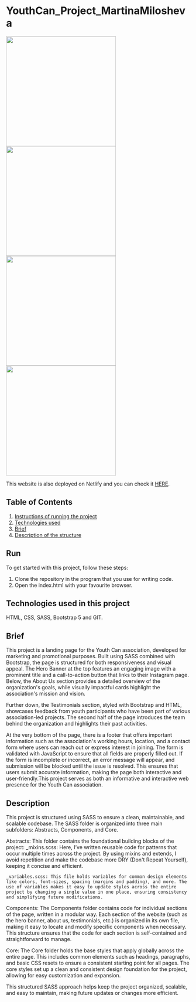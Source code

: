 # YouthCan_Project_MartinaMilosheva


 <img src="./screenshots/YouthCan-laptop.png" width="300">
 <img src="./screenshots/YouthCan-tablet.png" width="300">
 <img src="./screenshots/YouthCan-mobile.png" width="300">
 <img src="./screenshots/YouthCan-mobile2.png" width="300">

This website is also deployed on Netlify and you can check it [HERE](https://youth-can.netlify.app/).

## Table of Contents 
1. [Instructions of running the project](#run)
2. [Technologies used](#technologies)
3. [Brief](#brief)
4. [Description of the structure](#description)

## Run
To get started with this project, follow these steps:
1. Clone the repository in the program that you use for writing code.
2. Open the index.html with your favourite browser.

## Technologies used in this project 
HTML, CSS, SASS, Bootstrap 5 and GIT.

## Brief
This project is a landing page for the Youth Can association, developed for marketing and promotional purposes. Built using SASS combined with Bootstrap, the page is structured for both responsiveness and visual appeal. The Hero Banner at the top features an engaging image with a prominent title and a call-to-action button that links to their Instagram page. Below, the About Us section provides a detailed overview of the organization's goals, while visually impactful cards highlight the association's mission and vision.

Further down, the Testimonials section, styled with Bootstrap and HTML, showcases feedback from youth participants who have been part of various association-led projects. The second half of the page introduces the team behind the organization and highlights their past activities.

At the very bottom of the page, there is a footer that offers important information such as the association's working hours, location, and a contact form where users can reach out or express interest in joining. The form is validated with JavaScript to ensure that all fields are properly filled out. If the form is incomplete or incorrect, an error message will appear, and submission will be blocked until the issue is resolved. This ensures that users submit accurate information, making the page both interactive and user-friendly.This project serves as both an informative and interactive web presence for the Youth Can association.

## Description
This project is structured using SASS to ensure a clean, maintainable, and scalable codebase. The SASS folder is organized into three main subfolders: Abstracts, Components, and Core.

Abstracts: This folder contains the foundational building blocks of the project:
    _mixins.scss: Here, I’ve written reusable code for patterns that occur multiple times across the project. By using mixins and extends, I avoid repetition and make the codebase more DRY (Don't Repeat Yourself), keeping it concise and efficient.

    _variables.scss: This file holds variables for common design elements like colors, font-sizes, spacing (margins and padding), and more. The use of variables makes it easy to update styles across the entire project by changing a single value in one place, ensuring consistency and simplifying future modifications.

Components: The Components folder contains code for individual sections of the page, written in a modular way. Each section of the website (such as the hero banner, about us, testimonials, etc.) is organized in its own file, making it easy to locate and modify specific components when necessary. This structure ensures that the code for each section is self-contained and straightforward to manage.

Core: The Core folder holds the base styles that apply globally across the entire page. This includes common elements such as headings, paragraphs, and basic CSS resets to ensure a consistent starting point for all pages. The core styles set up a clean and consistent design foundation for the project, allowing for easy customization and expansion.

This structured SASS approach helps keep the project organized, scalable, and easy to maintain, making future updates or changes more efficient.
